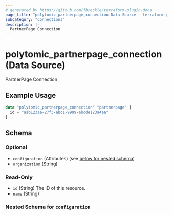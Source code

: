 ```yaml
---
# generated by https://github.com/fbreckle/terraform-plugin-docs
page_title: "polytomic_partnerpage_connection Data Source - terraform-provider-polytomic"
subcategory: "Connections"
description: |-
  PartnerPage Connection
---
```


# polytomic_partnerpage_connection (Data Source)

PartnerPage Connection

## Example Usage

```terraform
data "polytomic_partnerpage_connection" "partnerpage" {
  id = "aab123aa-27f3-abc1-9999-abcde123a4aa"
}
```

<!-- schema generated by tfplugindocs -->
## Schema

### Optional

- `configuration` (Attributes) (see [below for nested schema](#nestedatt--configuration))
- `organization` (String)

### Read-Only

- `id` (String) The ID of this resource.
- `name` (String)

<a id="nestedatt--configuration"></a>
### Nested Schema for `configuration`


